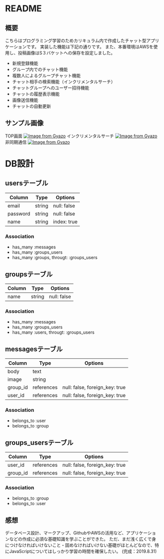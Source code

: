 # README

## 概要
こちらはプログラミング学習のためカリキュラム内で作成したチャット型アプリケーションです。
実装した機能は下記の通りです。
また、本番環境はAWSを使用し、投稿画像はS３バケットへの保存を設定しました。

- 新規登録機能
- グループ内でのチャット機能
- 複数人によるグループチャット機能
- チャット相手の検索機能（インクリメンタルサーチ）
- チャットグループへのユーザー招待機能
- チャットの履歴表示機能
- 画像送信機能
- チャットの自動更新

## サンプル画像
TOP画面
[![Image from Gyazo](https://i.gyazo.com/34f64016bb1693c51cd36e2a5b3a55db.png)](https://gyazo.com/34f64016bb1693c51cd36e2a5b3a55db)
インクリメンタルサーチ
[![Image from Gyazo](https://i.gyazo.com/7ed540be199ed1018ca7722ba37c3bf8.gif)](https://gyazo.com/7ed540be199ed1018ca7722ba37c3bf8)
非同期通信
[![Image from Gyazo](https://i.gyazo.com/614dd4f12e6845dd020db2951760d628.gif)](https://gyazo.com/614dd4f12e6845dd020db2951760d628)

# DB設計

## usersテーブル
|Column|Type|Options|
|------|----|-------|
|email|string|null: false|
|password|string|null: false|
|name|string|index: true|
### Association
- has_many :messages
- has_many :groups_users
- has_many :groups, througt: :groups_users

## groupsテーブル
|Column|Type|Options|
|------|----|-------|
|name|string|null: false|
### Association
- has_many :messages
- has_many :groups_users
- has_many :users, througt: :groups_users

## messagesテーブル
|Column|Type|Options|
|------|----|-------|
|body|text|
|image|string|
|group_id|references|null: false, foreign_key: true|
|user_id|references|null: false, foreign_key: true|
### Association
- belongs_to :user
- belongs_to :group

## groups_usersテーブル
|Column|Type|Options|
|------|----|-------|
|user_id|references|null: false, foreign_key: true|
|group_id|references|null: false, foreign_key: true|
### Association
- belongs_to :group
- belongs_to :user


## 感想
データベース設計、マークアップ、GithubやAWSの活用など、アプリケーションなどの作成に必須な基礎知識を学ぶことができた。
ただ、まだ浅く広くで身につけなければいけないこと・固めなければいけない基礎がほとんどなので、特にJavaScriptについてはしっかり学習の時間を確保したい。
(完成：2019.8.31)


